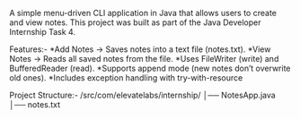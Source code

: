 A simple menu-driven CLI application in Java that allows users to create and view notes.
This project was built as part of the Java Developer Internship Task 4.


Features:-
*Add Notes → Saves notes into a text file (notes.txt).
*View Notes → Reads all saved notes from the file.
*Uses FileWriter (write) and BufferedReader (read).
*Supports append mode (new notes don’t overwrite old ones).
*Includes exception handling with try-with-resource


Project Structure:-
/src/com/elevatelabs/internship/
│── NotesApp.java   
│── notes.txt       
